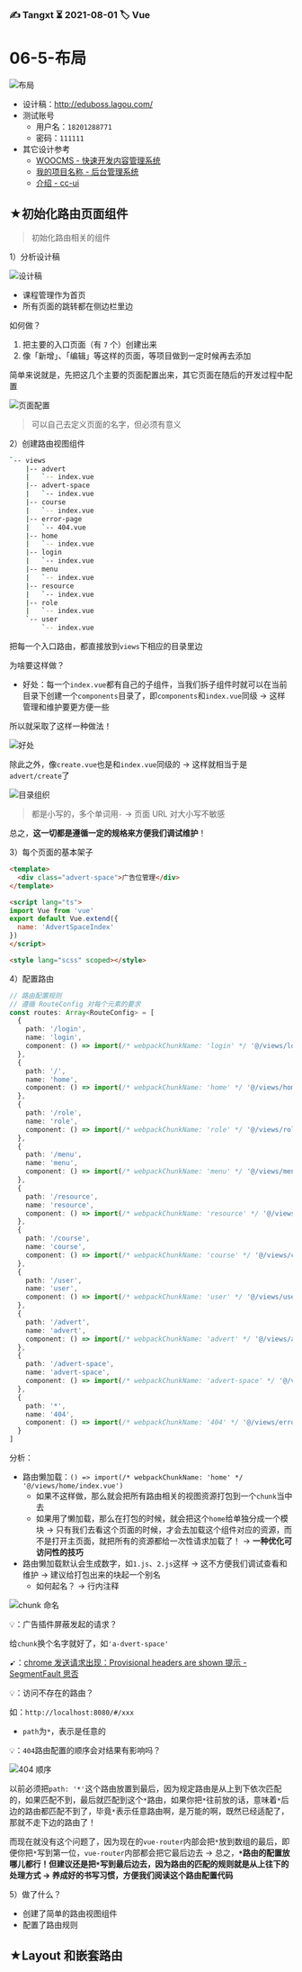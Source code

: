### ✍️ Tangxt ⏳ 2021-08-01 🏷️ Vue

# 06-5-布局

![布局](assets/img/2021-08-02-22-12-11.png)

- 设计稿：<http://eduboss.lagou.com/>
- 测试账号
  - 用户名：`18201288771`
  - 密码：`111111`
- 其它设计参考
  - [WOOCMS - 快速开发内容管理系统](https://wooadmin.cn/index/index.html)
  - [我的项目名称 - 后台管理系统](http://demo2.wooadmin.cn/run)
  - [介绍 - cc-ui](https://ladychatterleylover.github.io/cc-ui-web/components/guide/intro/intro.html#%E4%BB%8B%E7%BB%8D)

## ★初始化路由页面组件

> 初始化路由相关的组件

1）分析设计稿

![设计稿](assets/img/2021-08-03-09-14-13.png)

- 课程管理作为首页
- 所有页面的跳转都在侧边栏里边

如何做？

1. 把主要的入口页面（有 `7` 个）创建出来
2. 像「新增」、「编辑」等这样的页面，等项目做到一定时候再去添加

简单来说就是，先把这⼏个主要的⻚⾯配置出来，其它⻚⾯在随后的开发过程中配置

![页面配置](assets/img/2021-08-03-09-20-09.png)

> 可以自己去定义页面的名字，但必须有意义

2）创建路由视图组件

``` bash
`-- views
    |-- advert
    |   `-- index.vue
    |-- advert-space
    |   `-- index.vue
    |-- course
    |   `-- index.vue
    |-- error-page
    |   `-- 404.vue
    |-- home
    |   `-- index.vue
    |-- login
    |   `-- index.vue
    |-- menu
    |   `-- index.vue
    |-- resource
    |   `-- index.vue
    |-- role
    |   `-- index.vue
    `-- user
        `-- index.vue
```

把每一个入口路由，都直接放到`views`下相应的目录里边

为啥要这样做？

- 好处：每一个`index.vue`都有自己的子组件，当我们拆子组件时就可以在当前目录下创建一个`components`目录了，即`components`和`index.vue`同级 -> 这样管理和维护要更方便一些

所以就采取了这样一种做法！

![好处](assets/img/2021-08-03-09-29-11.png)

除此之外，像`create.vue`也是和`index.vue`同级的 -> 这样就相当于是`advert/create`了

![目录组织](assets/img/2021-08-03-09-34-26.png)

> 都是小写的，多个单词用`-` -> 页面 URL 对大小写不敏感

总之，**这一切都是遵循一定的规格来方便我们调试维护**！

3）每个页面的基本架子

``` html
<template>
  <div class="advert-space">广告位管理</div>
</template>

<script lang="ts">
import Vue from 'vue'
export default Vue.extend({
  name: 'AdvertSpaceIndex'
})
</script>

<style lang="scss" scoped></style>
```

4）配置路由

``` ts
// 路由配置规则
// 遵循 RouteConfig 对每个元素的要求
const routes: Array<RouteConfig> = [
  {
    path: '/login',
    name: 'login',
    component: () => import(/* webpackChunkName: 'login' */ '@/views/login/index.vue')
  },
  {
    path: '/',
    name: 'home',
    component: () => import(/* webpackChunkName: 'home' */ '@/views/home/index.vue')
  },
  {
    path: '/role',
    name: 'role',
    component: () => import(/* webpackChunkName: 'role' */ '@/views/role/index.vue')
  },
  {
    path: '/menu',
    name: 'menu',
    component: () => import(/* webpackChunkName: 'menu' */ '@/views/menu/index.vue')
  },
  {
    path: '/resource',
    name: 'resource',
    component: () => import(/* webpackChunkName: 'resource' */ '@/views/resource/index.vue')
  },
  {
    path: '/course',
    name: 'course',
    component: () => import(/* webpackChunkName: 'course' */ '@/views/course/index.vue')
  },
  {
    path: '/user',
    name: 'user',
    component: () => import(/* webpackChunkName: 'user' */ '@/views/user/index.vue')
  },
  {
    path: '/advert',
    name: 'advert',
    component: () => import(/* webpackChunkName: 'advert' */ '@/views/advert/index.vue')
  },
  {
    path: '/advert-space',
    name: 'advert-space',
    component: () => import(/* webpackChunkName: 'advert-space' */ '@/views/advert-space/index.vue')
  },
  {
    path: '*',
    name: '404',
    component: () => import(/* webpackChunkName: '404' */ '@/views/error-page/404.vue')
  }
]
```

分析：

- 路由懒加载：`() => import(/* webpackChunkName: 'home' */ '@/views/home/index.vue')`
  - 如果不这样做，那么就会把所有路由相关的视图资源打包到一个`chunk`当中去
  - 如果用了懒加载，那么在打包的时候，就会把这个`home`给单独分成一个模块 -> 只有我们去看这个页面的时候，才会去加载这个组件对应的资源，而不是打开主页面，就把所有的资源都给一次性请求加载了！ -> **一种优化可访问性的技巧**
- 路由懒加载默认会生成数字，如`1.js`、`2.js`这样 -> 这不方便我们调试查看和维护 -> 建议给打包出来的块起一个别名
  - 如何起名？ -> 行内注释

![chunk 命名](assets/img/2021-08-03-09-53-17.png)

💡：广告插件屏蔽发起的请求？

给`chunk`换个名字就好了，如`'a-dvert-space'`

➹：[chrome 发送请求出现：Provisional headers are shown 提示 - SegmentFault 思否](https://segmentfault.com/a/1190000018191614)

💡：访问不存在的路由？

如：`http://localhost:8080/#/xxx`

- `path`为`*`，表示是任意的

💡：`404`路由配置的顺序会对结果有影响吗？

![404 顺序](assets/img/2021-08-03-10-02-54.png)

以前必须把`path: '*'`这个路由放置到最后，因为规定路由是从上到下依次匹配的，如果匹配不到，最后就匹配到这个`*`路由，如果你把`*`往前放的话，意味着`*`后边的路由都匹配不到了，毕竟`*`表示任意路由啊，是万能的啊，既然已经适配了，那就不走下边的路由了！

而现在就没有这个问题了，因为现在的`vue-router`内部会把`*`放到数组的最后，即便你把`*`写到第一位，`vue-router`内部都会把它最后边去 -> 总之，**`*`路由的配置放哪儿都行！但建议还是把`*`写到最后边去，因为路由的匹配的规则就是从上往下的处理方式 -> 养成好的书写习惯，方便我们阅读这个路由配置代码**

5）做了什么？

- 创建了简单的路由视图组件
- 配置了路由规则

## ★Layout 和嵌套路由
